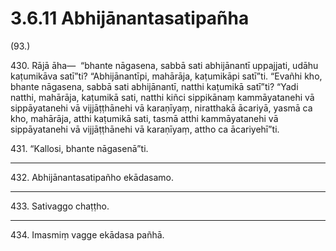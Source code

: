 

# 3.6.11 Abhijānantasatipañha




(93.)

430\. Rājā āha—  “bhante nāgasena, sabbā sati abhijānantī uppajjati, udāhu kaṭumikāva satī”ti? “Abhijānantīpi, mahārāja, kaṭumikāpi satī”ti. “Evañhi kho, bhante nāgasena, sabbā sati abhijānantī, natthi kaṭumikā satī”ti? “Yadi natthi, mahārāja, kaṭumikā sati, natthi kiñci sippikānaṃ kammāyatanehi vā sippāyatanehi vā vijjāṭṭhānehi vā karaṇīyaṃ, niratthakā ācariyā, yasmā ca kho, mahārāja, atthi kaṭumikā sati, tasmā atthi kammāyatanehi vā sippāyatanehi vā vijjāṭṭhānehi vā karaṇīyaṃ, attho ca ācariyehī”ti.

431\. “Kallosi, bhante nāgasenā”ti.

---

432\. Abhijānantasatipañho ekādasamo.



---

433\. Sativaggo chaṭṭho.



---

434\. Imasmiṃ vagge ekādasa pañhā.





